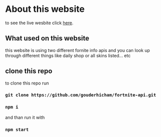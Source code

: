 # About this website

to see the live wesbite click [here](https://fortnite-api-ss.netlify.app).

## What used on this website

this website is using two different fornite info apis and you can look up through different things like daily shop or all skins listed... etc 

## clone this repo

to clone this repo run

### `git clone https://github.com/gouderhicham/fortnite-api.git`
### `npm i`
and than run it with 
### `npm start`


